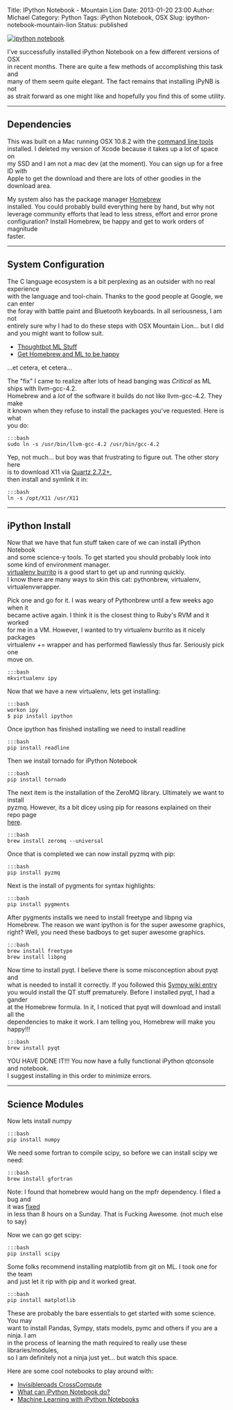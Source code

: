 Title: IPython Notebook - Mountain Lion
Date: 2013-01-20 23:00
Author: Michael
Category: Python
Tags: iPython Notebook, OSX
Slug: ipython-notebook-mountain-lion
Status: published

[![ipython
notebook](http://mmartinez.us/wp-content/uploads/2013/01/IPy_header.png)](http://mmartinez.us/wp-content/uploads/2013/01/IPy_header.png)

I've successfully installed iPython Notebook on a few different versions
of OSX  
in recent months. There are quite a few methods of accomplishing this
task and  
many of them seem quite elegant. The fact remains that installing iPyNB
is not  
as strait forward as one might like and hopefully you find this of some
utility.

------------------------------------------------------------------------

Dependencies
------------

This was built on a Mac running OSX 10.8.2 with the [command line
tools](http://developer.apple.com/downloads)  
installed. I deleted my version of Xcode because it takes up a lot of
space on  
my SSD and I am not a mac dev (at the moment). You can sign up for a
free ID with  
Apple to get the download and there are lots of other goodies in the
download area.

My system also has the package manager
[Homebrew](http://mxcl.github.com/homebrew/)  
installed. You could probably build everything here by hand, but why
not  
leverage community efforts that lead to less stress, effort and error
prone  
configuration? Install Homebrew, be happy and get to work orders of
magnitude  
faster.

------------------------------------------------------------------------

System Configuration
--------------------

The C language ecosystem is a bit perplexing as an outsider with no real
experience  
with the language and tool-chain. Thanks to the good people at Google,
we can enter  
the foray with battle paint and Bluetooth keyboards. In all
seriousness, I am not  
entirely sure why I had to do these steps with OSX Mountain Lion... but
I did  
and you might want to follow suit.

-   [Thoughtbot ML
    Stuff](http://robots.thoughtbot.com/post/27985816073/the-hitchhikers-guide-to-riding-a-mountain-lion)
-   [Get Homebrew and ML to be happy](https://gist.github.com/3182604)

...et cetera, et cetera...

The "fix" I came to realize after lots of head banging was *Critical* as
ML ships with llvm-gcc-4.2.  
Homebrew and a *lot* of the software it builds do not like
llvm-gcc-4.2. They make  
it known when they refuse to install the packages you've requested.
Here is what  
you do:

    :::bash
    sudo ln -s /usr/bin/llvm-gcc-4.2 /usr/bin/gcc-4.2


Yep, not much... but boy was that frustrating to figure out. The other
story here  
is to download X11 via [Quartz
2.7.2+](http://xquartz.macosforge.org/trac/wiki),  
then install and symlink it in:

    :::bash
    ln -s /opt/X11 /usr/X11

------------------------------------------------------------------------

iPython Install
---------------

Now that we have that fun stuff taken care of we can install iPython
Notebook  
and some science-y tools. To get started you should probably look into
some kind of environment manager.  
[virtualenv burrito](https://github.com/brainsik/virtualenv-burrito) is
a good start to get up and running quickly.  
I know there are many ways to skin this cat: pythonbrew, virtualenv,
virtualenvwrapper.

Pick one and go for it. I was weary of Pythonbrew until a few weeks ago
when it  
became active again. I think it is the closest thing to Ruby's RVM and
it worked  
for me in a VM. However, I wanted to try virtualenv burrito as it
nicely packages  
virtualenv += wrapper and has performed flawlessly thus far. Seriously
pick one  
move on.

    :::bash
    mkvirtualenv ipy
    

Now that we have a new virtualenv, lets get installing:

    :::bash
    workon ipy
    $ pip install ipython

Once ipython has finished installing we need to install readline

    :::bash
    pip install readline
    

Then we install tornado for iPython Notebook

    :::bash
    pip install tornado

The next item is the installation of the ZeroMQ library. Ultimately we
want to install  
pyzmq. However, its a bit dicey using pip for reasons explained on
their repo page  
[here](https://github.com/zeromq/pyzmq#mac-osx).

    :::bash
    brew install zeromq --universal

Once that is completed we can now install pyzmq with pip:

    :::bash
    pip install pyzmq

Next is the install of pygments for syntax highlights:

    :::bash
    pip install pygments


After pygments installs we need to install freetype and libpng via  
Homebrew. The reason we want ipython is for the super awesome
graphics,  
right? Well, you need these badboys to get super awesome graphics.

    :::bash
    brew install freetype
    brew install libpng


Now time to install pyqt. I believe there is some misconception about
pyqt and  
what is needed to install it correctly. If you followed this [Sympy
wiki
entry](https://github.com/sympy/sympy/wiki/Installing-the-IPython-qtconsole-in-Mac-OS-X)  
you would install the QT stuff prematurely. Before I installed pyqt, I
had a gander  
at the Homebrew formula. In it, I noticed that pyqt will download and
install all the  
dependencies to make it work. I am telling you, Homebrew will make you
happy!!!

    :::bash
    brew install pyqt


YOU HAVE DONE IT!!! You now have a fully functional iPython qtconsole
and notebook.  
I suggest installing in this order to minimize errors.

------------------------------------------------------------------------

Science Modules
---------------

Now lets install numpy

    :::bash
    pip install numpy


We need some fortran to compile scipy, so before we can install scipy we
need:

    :::bash
    brew install gfortran


Note: I found that homebrew would hang on the mpfr dependency. I filed a
bug and  
it was
[fixed](https://github.com/mxcl/homebrew/commit/4900ad83b973f0db32f8808193f2ec55ffd4f412)  
in less than 8 hours on a Sunday. That is Fucking Awesome. (not much
else to say)

Now we can go get scipy:

    :::bash
    pip install scipy

Some folks recommend installing matplotlib from git on ML. I took one
for the team  
and just let it rip with pip and it worked great.

    :::bash
    pip install matplotlib


These are probably the bare essentials to get started with some science.
You may  
want to install Pandas, Sympy, stats models, pymc and others if you are
a ninja. I am  
in the process of learning the math required to really use these
libraries/modules,  
so I am definitely not a ninja just yet... but watch this space.

Here are some cool notebooks to play around with:

-   [Invisibleroads
    CrossCompute](https://github.com/invisibleroads/crosscompute-tutorials)
-   [What can iPython Notebook
    do?](https://github.com/ipython/ipython/tree/master/docs/examples/notebooks)
-   [Machine Learning with iPython
    Notebooks](https://github.com/masinoa/machine_learning)

